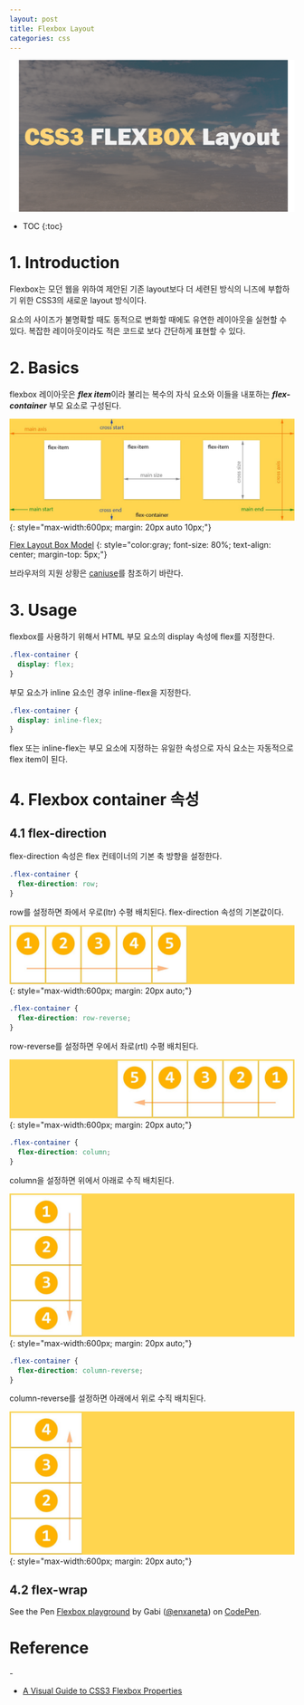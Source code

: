 ```yaml
---
layout: post
title: Flexbox Layout
categories: css
---
```


![flexbox](/img/flexbox-logo.png)

* TOC
{:toc}

# 1. Introduction

Flexbox는 모던 웹을 위하여 제안된 기존 layout보다 더 세련된 방식의 니즈에 부합하기 위한 CSS3의 새로운 layout 방식이다.

요소의 사이즈가 불명확할 때도 동적으로 변화할 때에도 유연한 레이아웃을 실현할 수 있다. 복잡한 레이아웃이라도 적은 코드로 보다 간단하게 표현할 수 있다.

# 2. Basics

flexbox 레이아웃은 ***flex item***이라 불리는 복수의 자식 요소와 이들을 내포하는 ***flex-container*** 부모 요소로 구성된다.

![CSS3-Flexbox-Model](/img/CSS3-Flexbox-Model.jpg)
{: style="max-width:600px; margin: 20px auto 10px;"}

[Flex Layout Box Model](https://www.w3.org/TR/css-flexbox/#box-model)
{: style="color:gray; font-size: 80%; text-align: center; margin-top: 5px;"}

브라우저의 지원 상황은 [caniuse](http://caniuse.com/#feat=flexbox)를 참조하기 바란다.

# 3. Usage

flexbox를 사용하기 위해서 HTML 부모 요소의 display 속성에 flex를 지정한다.

```css
.flex-container {
  display: flex;
}
```

부모 요소가 inline 요소인 경우 inline-flex을 지정한다.

```css
.flex-container {
  display: inline-flex;
}
```

flex 또는 inline-flex는 부모 요소에 지정하는 유일한 속성으로 자식 요소는 자동적으로 flex item이 된다.

# 4. Flexbox container 속성

## 4.1 flex-direction

flex-direction 속성은 flex 컨테이너의 기본 축 방향을 설정한다.

```css
.flex-container {
  flex-direction: row;
}
```

row를 설정하면 좌에서 우로(ltr) 수평 배치된다. flex-direction 속성의 기본값이다.

![flexbox-flex-direction-row](/img/flexbox-flex-direction-row.jpg)
{: style="max-width:600px; margin: 20px auto;"}

```css
.flex-container {
  flex-direction: row-reverse;
}
```

row-reverse를 설정하면 우에서 좌로(rtl) 수평 배치된다.

![flexbox-flex-direction-row-reverse](/img/flexbox-flex-direction-row-reverse.jpg)
{: style="max-width:600px; margin: 20px auto;"}

```css
.flex-container {
  flex-direction: column;
}
```

column을 설정하면 위에서 아래로 수직 배치된다.

![flexbox-flex-direction-column](/img/flexbox-flex-direction-column.jpg)
{: style="max-width:600px; margin: 20px auto;"}

```css
.flex-container {
  flex-direction: column-reverse;
}
```

column-reverse를 설정하면 아래에서 위로 수직 배치된다.

![flexbox-flex-direction-column-reverse](/img/flexbox-flex-direction-column-reverse.jpg)
{: style="max-width:600px; margin: 20px auto;"}



## 4.2 flex-wrap

<p data-height="421" data-theme-id="0" data-slug-hash="adLPwv" data-default-tab="result" data-user="enxaneta" data-embed-version="2" class="codepen">See the Pen <a href="http://codepen.io/enxaneta/pen/adLPwv/">Flexbox playground</a> by Gabi (<a href="http://codepen.io/enxaneta">@enxaneta</a>) on <a href="http://codepen.io">CodePen</a>.</p>
<script async src="//assets.codepen.io/assets/embed/ei.js"></script>

# Reference

-[](https://www.w3.org/TR/css-flexbox/)

- [A Visual Guide to CSS3 Flexbox Properties](https://scotch.io/tutorials/a-visual-guide-to-css3-flexbox-properties)

